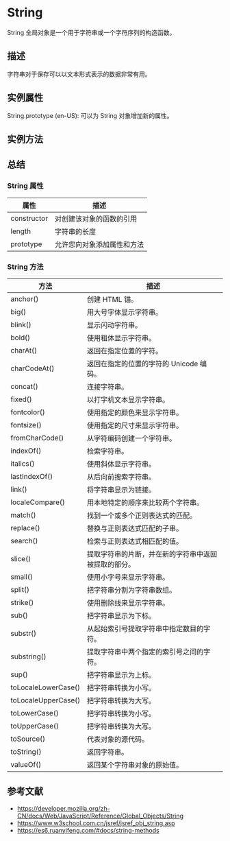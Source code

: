 # String

String 全局对象是一个用于字符串或一个字符序列的构造函数。

## 描述

字符串对于保存可以以文本形式表示的数据非常有用。

## 实例属性

String.prototype (en-US): 可以为 String 对象增加新的属性。

## 实例方法

## 总结

### String 属性

| 属性        | 描述                       |
| ----------- | -------------------------- |
| constructor | 对创建该对象的函数的引用   |
| length      | 字符串的长度               |
| prototype   | 允许您向对象添加属性和方法 |

### String 方法

| 方法                | 描述                                                 |
| ------------------- | ---------------------------------------------------- |
| anchor()            | 创建 HTML 锚。                                       |
| big()               | 用大号字体显示字符串。                               |
| blink()             | 显示闪动字符串。                                     |
| bold()              | 使用粗体显示字符串。                                 |
| charAt()            | 返回在指定位置的字符。                               |
| charCodeAt()        | 返回在指定的位置的字符的 Unicode 编码。              |
| concat()            | 连接字符串。                                         |
| fixed()             | 以打字机文本显示字符串。                             |
| fontcolor()         | 使用指定的颜色来显示字符串。                         |
| fontsize()          | 使用指定的尺寸来显示字符串。                         |
| fromCharCode()      | 从字符编码创建一个字符串。                           |
| indexOf()           | 检索字符串。                                         |
| italics()           | 使用斜体显示字符串。                                 |
| lastIndexOf()       | 从后向前搜索字符串。                                 |
| link()              | 将字符串显示为链接。                                 |
| localeCompare()     | 用本地特定的顺序来比较两个字符串。                   |
| match()             | 找到一个或多个正则表达式的匹配。                     |
| replace()           | 替换与正则表达式匹配的子串。                         |
| search()            | 检索与正则表达式相匹配的值。                         |
| slice()             | 提取字符串的片断，并在新的字符串中返回被提取的部分。 |
| small()             | 使用小字号来显示字符串。                             |
| split()             | 把字符串分割为字符串数组。                           |
| strike()            | 使用删除线来显示字符串。                             |
| sub()               | 把字符串显示为下标。                                 |
| substr()            | 从起始索引号提取字符串中指定数目的字符。             |
| substring()         | 提取字符串中两个指定的索引号之间的字符。             |
| sup()               | 把字符串显示为上标。                                 |
| toLocaleLowerCase() | 把字符串转换为小写。                                 |
| toLocaleUpperCase() | 把字符串转换为大写。                                 |
| toLowerCase()       | 把字符串转换为小写。                                 |
| toUpperCase()       | 把字符串转换为大写。                                 |
| toSource()          | 代表对象的源代码。                                   |
| toString()          | 返回字符串。                                         |
| valueOf()           | 返回某个字符串对象的原始值。                         |

## 参考文献

- https://developer.mozilla.org/zh-CN/docs/Web/JavaScript/Reference/Global_Objects/String
- https://www.w3school.com.cn/jsref/jsref_obj_string.asp
- https://es6.ruanyifeng.com/#docs/string-methods
